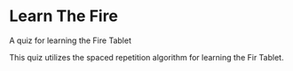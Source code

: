 # Learn The Fire

A quiz for learning the Fire Tablet

This quiz utilizes the spaced repetition algorithm for learning the Fir Tablet.
